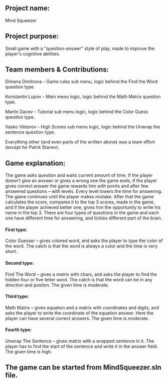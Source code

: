 ## Project name: 
Mind Squeezer

## Project purpose: 
Small game with a "question-answer" style of play, made to improve the player's cognitive abilities. 

## Team members & Contributions:

Dimana Dimitrova – Game rules sub menu, logic behind the Find the Word question type.

Konstantin Lupov – Main menu logic, logic behind the Math Matrix question type.

Martin Dacev – Tutorial sub menu logic, logic behind the Color Guess question type.

Vasko Viktorov – High Scores sub menu logic, logic behind the Unwrap the sentence question type.


Everything other (and even parts of the written above) was a team effort (except for Patrik Stanev).   

## Game explanation:

The game asks question and waits current amount of time. If the player doesn’t give an answer or gives a wrong one the game ends,
if the player gives correct answer the game rewards him with points and after few answered questions – with levels. Every level 
lowers the time for answering. The game continues until the player makes mistake. After that the game calculates the score, 
compares it to the top 3 scores, made in the game, and if the player achieved better one, gives him the opportunity to write his
name in the top 3. There are four types of questions in the game and each one have different time for answering, and tickles
different part of the brain.

#### First type:
Color Guesser – gives colored word, and asks the player to type the color of the word.
The catch is that the word is always a color and the time is very short.

#### Second type: 
Find The Word – gives a matrix with chars, and asks the player to find the hidden four or five letter word.
The catch is that the word can be in any direction and positon. The given time is moderate.

#### Third type:
Math Matrix – gives equation and a matrix with coordinates and digits, and asks the player to write the coordinate
of the equation answer. Here the player can have several correct answers. The given time is moderate.

#### Fourth type: 
Unwrap The Sentence – gives matrix with a wrapped sentence in it. The player has to find the start of the sentence 
and write it in the answer field. The given time is high.


## The game can be started from MindSqueezer.sln file.

